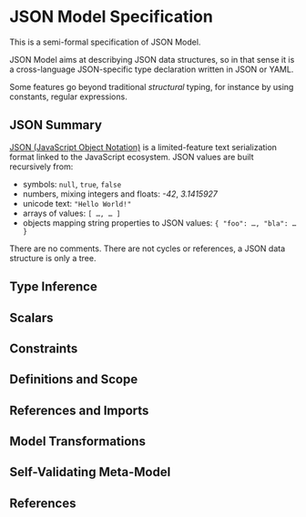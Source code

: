 # JSON Model Specification

This is a semi-formal specification of JSON Model.

JSON Model aims at describying JSON data structures, so in that sense it is a cross-language
JSON-specific type declaration written in JSON or YAML.

Some features go beyond traditional _structural_ typing, for instance by using constants,
regular expressions.

## JSON Summary

[JSON (JavaScript Object Notation)](https://www.json.org/) is a limited-feature text serialization
format linked to the JavaScript ecosystem.
JSON values are built recursively from:

- symbols: `null`, `true`, `false`
- numbers, mixing integers and floats: _-42_, _3.1415927_
- unicode text: `"Hello World!"`
- arrays of values: `[ …, … ]`
- objects mapping string properties to JSON values: `{ "foo": …, "bla": … }`

There are no comments.
There are not cycles or references, a JSON data structure is only a tree.

## Type Inference

## Scalars

## Constraints

## Definitions and Scope

## References and Imports

## Model Transformations

## Self-Validating Meta-Model

## References
